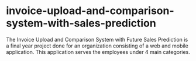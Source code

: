 # invoice-upload-and-comparison-system-with-sales-prediction
The Invoice Upload and Comparison System with Future Sales Prediction is a final year project done for an organization consisting of a web and mobile application. This application serves the employees under 4 main categories.
